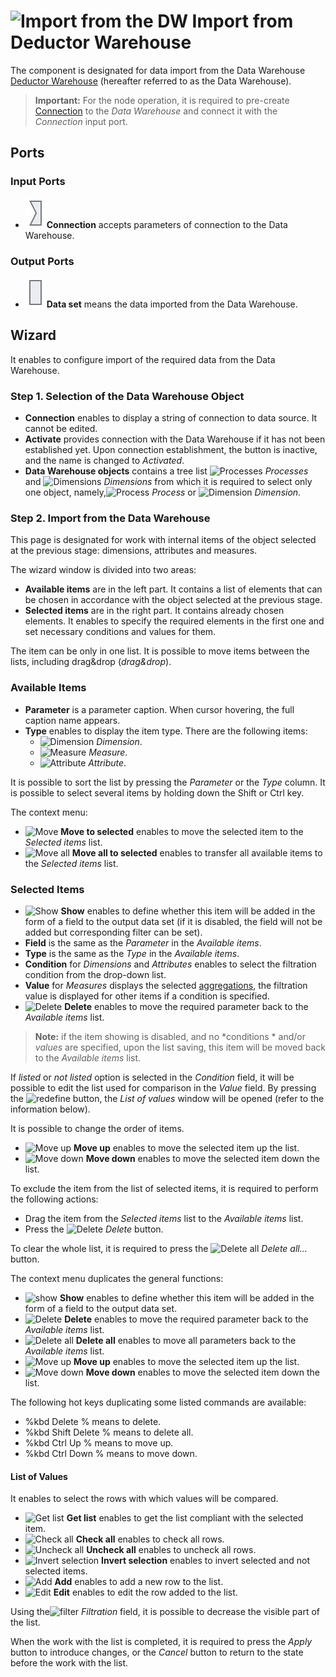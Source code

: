 # ![Import from the DW](../../images/icons/data-sources/wh-datawarehouse-import_default.svg) Import from Deductor Warehouse

The component is designated for data import from the Data Warehouse [Deductor Warehouse](../../data-format/data-warehouse.md) (hereafter referred to as the Data Warehouse).

> **Important:** For the node operation, it is required to pre-create [Connection](../connections/README.md) to the *Data Warehouse* and connect it with the *Connection* input port.

## Ports

### Input Ports

* ![Port of connections](../../images/icons/app/node/ports/inputs/link_inactive.svg) **Connection** accepts parameters of connection to the Data Warehouse.

### Output Ports

* ![Output port of table](../../images/icons/app/node/ports/inputs/table_inactive.svg) **Data set** means the data imported from the Data Warehouse.

## Wizard

It enables to configure import of the required data from the Data Warehouse.

### Step 1. Selection of the Data Warehouse Object

* **Connection** enables to display a string of connection to data source. It cannot be edited.
* **Activate** provides connection with the Data Warehouse if it has not been established yet. Upon connection establishment, the button is inactive, and the name is changed to *Activated*.
* **Data Warehouse objects** contains a tree list ![Processes](../../images/icons/data-warehouse/fact-tables-folder_default.svg) *Processes* and ![Dimensions](../../images/icons/data-warehouse/dimensions-folder_default.svg) *Dimensions* from which it is required to select only one object, namely,![Process](../../images/icons/data-warehouse/fact-table_default.svg) *Process* or ![Dimension](../../images/icons/data-warehouse/dimension_default.svg) *Dimension*.

### Step 2. Import from the Data Warehouse

This page is designated for work with internal items of the object selected at the previous stage: dimensions, attributes and measures.

The wizard window is divided into two areas:

* **Available items** are in the left part. It contains a list of elements that can be chosen in accordance with the object selected at the previous stage.
* **Selected items** are in the right part. It contains already chosen elements. It enables to specify the required elements in the first one and set necessary conditions and values for them.

The item can be only in one list. It is possible to move items between the lists, including drag&drop (*drag&drop*).

### Available Items

* **Parameter** is a parameter caption. When cursor hovering, the full caption name appears.
* **Type** enables to display the item type. There are the following items:
   * ![Dimension](../../images/icons/data-warehouse/dimension_default.svg) *Dimension*.
   * ![Measure](../../images/icons/data-warehouse/fact_default.svg) *Measure*.
   * ![Attribute](../../images/icons/data-warehouse/attribute_default.svg) *Attribute*.

It is possible to sort the list by pressing the *Parameter* or the *Type* column. It is possible to select several items by holding down the Shift or Ctrl key.

The context menu:

* ![Move](../../images/icons/toolbar-controls/create-out-column_default.svg) **Move to selected** enables to move the selected item to the *Selected items* list.
* ![Move all](../../images/icons/toolbar-controls/create-out-columns_default.svg) **Move all to selected** enables to transfer all available items to the *Selected items* list.

### Selected Items

* ![Show](../../images/icons/data-warehouse/on_default.svg) **Show** enables to define whether this item will be added in the form of a field to the output data set (if it is disabled, the field will not be added but corresponding filter can be set).
* **Field** is the same as the *Parameter* in the *Available items*.
* **Type** is the same as the *Type* in the *Available items*.
* **Condition** for *Dimensions* and *Attributes* enables to select the filtration condition from the drop-down list.
* **Value** for *Measures* displays the selected [aggregations](../../processors/func/aggregation-functions.md), the filtration value is displayed for other items if a condition is specified.
* ![Delete](../../images/icons/toolbar-controls/delete_default.svg) **Delete** enables to move the required parameter back to the *Available items* list.

> **Note:** if the item showing is disabled, and no *conditions * and/or *values* are specified, upon the list saving, this item will be moved back to the *Available items* list.

If *listed* or *not listed* option is selected in the *Condition* field, it will be possible to edit the list used for comparison in the *Value* field. By pressing the ![redefine](../../images/extjs-theme/form/open-trigger/open-trigger_default.svg) button, the *List of values* window will be opened (refer to the information below).

It is possible to change the order of items.

* ![Move up](../../images/icons/toolbar-controls/moveup_default.svg) **Move up** enables to move the selected item up the list.
* ![Move down](../../images/icons/toolbar-controls/movedown_default.svg) **Move down** enables to move the selected item down the list.

To exclude the item from the list of selected items, it is required to perform the following actions:

* Drag the item from the *Selected items* list to the *Available items* list.
* Press the ![Delete](../../images/icons/toolbar-controls/delete_default.svg) *Delete* button.

To clear the whole list, it is required to press the ![Delete all](../../images/icons/toolbar-controls/delete-all_default.svg) *Delete all...* button.

The context menu duplicates the general functions:

* ![show](../../images/icons/checkbox-states/checked_default.svg) **Show** enables to define whether this item will be added in the form of a field to the output data set.
* ![Delete](../../images/icons/toolbar-controls/delete_default.svg) **Delete** enables to move the required parameter back to the *Available items* list.
* ![Delete all](../../images/icons/toolbar-controls/delete-all_default.svg) **Delete all** enables to move all parameters back to the *Available items* list.
* ![Move up](../../images/icons/toolbar-controls/moveup_default.svg) **Move up** enables to move the selected item up the list.
* ![Move down](../../images/icons/toolbar-controls/movedown_default.svg) **Move down** enables to move the selected item down the list.

The following hot keys duplicating some listed commands are available:

* %kbd Delete % means to delete.
* %kbd Shift Delete % means to delete all.
* %kbd Ctrl Up % means to move up.
* %kbd Ctrl Down % means to move down.

#### List of Values

It enables to select the rows with which values will be compared.

* ![Get list](../../images/icons/toolbar-controls/get-column-list_default.svg) **Get list** enables to get the list compliant with the selected item.
* ![Check all](../../images/icons/toolbar-controls/check-all_default.svg) **Check all** enables to check all rows.
* ![Uncheck all](../../images/icons/toolbar-controls/uncheck-all_default.svg) **Uncheck all** enables to uncheck all rows.
* ![Invert selection](../../images/icons/toolbar-controls/reverse-check_default.svg) **Invert selection** enables to invert selected and not selected items.
* ![Add](../../images/icons/toolbar-controls/plus_default.svg) **Add** enables to add a new row to the list.
* ![Edit](../../images/icons/toolbar-controls/edit_default.svg) **Edit** enables to edit the row added to the list.

Using the![filter](../../images/icons/toolbar-controls/filter_default.svg) *Filtration* field, it is possible to decrease the visible part of the list.

When the work with the list is completed, it is required to press the *Apply* button to introduce changes, or the *Cancel* button to return to the state before the work with the list.
